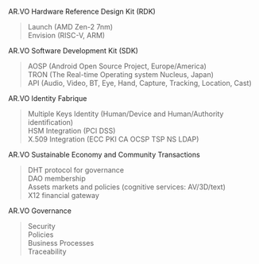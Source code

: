 <p>AR.VO Hardware Reference Design Kit (RDK)
<blockquote>
     Launch (AMD Zen-2 7nm)<br>
     Envision (RISC-V, ARM)</blockquote></p>

<p>AR.VO Software Development Kit (SDK)
<blockquote>
     AOSP (Android Open Source Project, Europe/America)<br>
     TRON (The Real-time Operating system Nucleus, Japan)<br>
     API (Audio, Video, BT, Eye, Hand, Capture, Tracking, Location, Сast)</blockquote></p>

<p>AR.VO Identity Fabrique
<blockquote>
     Multiple Keys Identity (Human/Device and Human/Authority identification)<br>
     HSM Integration (PCI DSS)<br>
     X.509 Integration (ECC PKI CA OCSP TSP NS LDAP)</blockquote></p>

<p>AR.VO Sustainable Economy and Community Transactions
<blockquote>
     DHT protocol for governance<br>
     DAO membership<br>
     Assets markets and policies (cognitive services: AV/3D/text)<br>
     X12 financial gateway</blockquote></p>

<p>AR.VO Governance
<blockquote>
     Security<br>
     Policies<br>
     Business Processes<br>
     Traceability</blockquote></p>
